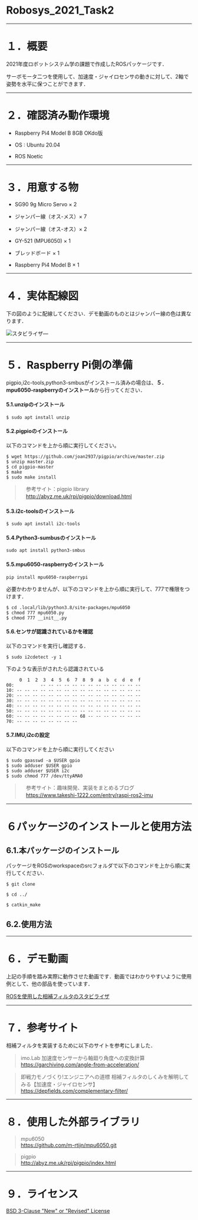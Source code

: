 # Robosys_2021_Task2

---

# １．概要
2021年度ロボットシステム学の課題で作成したROSパッケージです．

サーボモータ二つを使用して、加速度・ジャイロセンサの動きに対して、2軸で姿勢を水平に保つことができます．


---

# ２．確認済み動作環境

- Raspberry Pi4 Model B 8GB OKdo版

- OS : Ubuntu 20.04

- ROS Noetic


---

# ３．用意する物

- SG90 9g Micro Servo × 2

- ジャンパー線（オス-メス）× 7

- ジャンパー線（オス-オス）× 2

- GY-521 (MPU6050) × 1

- ブレッドボード × 1

- Raspberry Pi4 Model B × 1


---

# ４．実体配線図

下の図のように配線してください．デモ動画のものとはジャンパー線の色は異なります．

![スタビライザ―](https://user-images.githubusercontent.com/92071009/148651935-22615df1-89c8-43bb-befb-9fa62dd3e174.png
)

---

# ５．Raspberry Pi側の準備

pigpio,i2c-tools,python3-smbusがインストール済みの場合は、**５．mpu6050-raspberryのインストール**から行ってください．


#### 5.1.unzipのインストール

```
$ sudo apt install unzip
```

#### 5.2.pigpioのインストール

以下のコマンドを上から順に実行してください。

```
$ wget https://github.com/joan2937/pigpio/archive/master.zip
$ unzip master.zip
$ cd pigpio-master
$ make
$ sudo make install
```
>　参考サイト：pigpio library  
>　http://abyz.me.uk/rpi/pigpio/download.html


#### 5.3.i2c-toolsのインストール

```
$ sudo apt install i2c-tools
```

#### 5.4.Python3-sumbusのインストール

```
sudo apt install python3-smbus
```

#### 5.5.mpu6050-raspberryのインストール

```
pip install mpu6050-raspberrypi
```

必要かわかりませんが、以下のコマンドを上から順に実行して、777で権限をつけます．

```
$ cd .local/lib/python3.8/site-packages/mpu6050
$ chmod 777 mpu6050.py
$ chmod 777 __init__.py
```

#### 5.6.センサが認識されているかを確認

以下のコマンドを実行し確認する．

```
$ sudo i2cdetect -y 1
```

下のような表示がされたら認識されている

```
     0  1  2  3  4  5  6  7  8  9  a  b  c  d  e  f
00:          -- -- -- -- -- -- -- -- -- -- -- -- --
10: -- -- -- -- -- -- -- -- -- -- -- -- -- -- -- --
20: -- -- -- -- -- -- -- -- -- -- -- -- -- -- -- --
30: -- -- -- -- -- -- -- -- -- -- -- -- -- -- -- --
40: -- -- -- -- -- -- -- -- -- -- -- -- -- -- -- --
50: -- -- -- -- -- -- -- -- -- -- -- -- -- -- -- --
60: -- -- -- -- -- -- -- -- 68 -- -- -- -- -- -- --
70: -- -- -- -- -- -- -- --
```

#### 5.7.IMU,i2cの設定

以下のコマンドを上から順に実行してください

```
$ sudo gpasswd -a $USER gpio
$ sudo adduser $USER gpio
$ sudo adduser $USER i2c
$ sudo chmod 777 /dev/ttyAMA0
```

>　参考サイト：趣味開発、実装をまとめるブログ  
>　https://www.takeshi-1222.com/entry/raspi-ros2-imu


---

# ６パッケージのインストールと使用方法

## 6.1.本パッケージのインストール

パッケージをROSのworkspaceのsrcフォルダで以下のコマンドを上から順に実行してください．

```
$ git clone 

$ cd ../

$ catkin_make
```


## 6.2.使用方法


---

# ６．デモ動画
上記の手順を踏み実際に動作させた動画です．動画ではわかりやすいように使用例として、他の部品を使っています．

[ROSを使用した相補フィルタのスタビライザ](https://youtu.be/__I8KDhq_y0)

---

# ７．参考サイト

相補フィルタを実装するために以下のサイトを参考にしました．

> imo.Lab 加速度センサーから軸廻り角度への変換計算  
> https://garchiving.com/angle-from-acceleration/


> 即戦力モノづくり!エンジニアへの道標 相補フィルタのしくみを解明してみる【加速度・ジャイロセンサ】 
> https://depfields.com/complementary-filter/

---

# ８．使用した外部ライブラリ

> mpu6050  
> https://github.com/m-rtijn/mpu6050.git

> pigpio  
> http://abyz.me.uk/rpi/pigpio/index.html

---

# ９．ライセンス

[BSD 3-Clause "New" or "Revised" License](https://github.com/Mochizuki12/Robosys2021_Task1/blob/main/COPYING)
